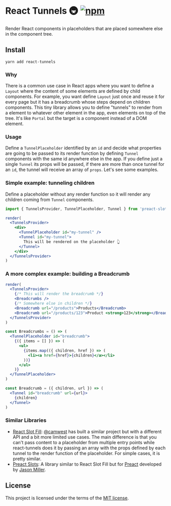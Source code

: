 # React Tunnels 🚇 [![npm](https://img.shields.io/npm/v/react-tunnels.svg?style=flat)](https://www.npmjs.org/package/react-tunnels)

Render React components in placeholders that are placed somewhere else in the component tree.

## Install

```
yarn add react-tunnels
```

### Why

There is a common use case in React apps where you want to define a `Layout` where the content of some elements are defined by child components. For example, you want define `Layout` just once and reuse it for every page but it has a breadcrumb whose steps depend on children components. This tiny library allows you to define "tunnels" to render from a element to whatever other element in the app, even elements on top of the tree. It's like `Portal` but the target is a component instead of a DOM element.

### Usage

Define a `TunnelPlaceholder` identified by an `id` and decide what properties are going to be passed to its render function by defining `Tunnel` components with the same id anywhere else in the app. If you define just a single `Tunnel` its props will be passed, if there are more than once tunnel for an `id`, the tunnel will receive an array of `props`. Let's see some examples.

### Simple example: tunneling children

Define a placeholder without any render function so it will render any children coming from `Tunnel` components.

```jsx
import { TunnelsProvider, TunnelPlaceholder, Tunnel } from 'preact-slots'

render(
  <TunnelsProvider>
    <div>
      <TunnelPlaceholder id="my-tunnel" />
      <Tunnel id="my-tunnel">
        This will be rendered on the placeholder 👆
      </Tunnel>
    </div>
  </TunnelsProvider>
)
```

### A more complex example: building a Breadcrumb

```jsx
render(
  <TunnelsProvider>
    {/* This will render the breadcrumb */}
    <Breadcrumbs />
    {/* Somewhere else in children */}
    <Breadcrumb url="/products">Products</Breadcrumb>
    <Breadcrumb url="/products/123">Product <strong>123</strong></Breadcrumb>
  </TunnelsProvider>
)

const Breadcrumbs = () => (
  <TunnelPlaceholder id="breadcrumb">
    {({ items = [] }) => (
      <ul>
        {items.map(({ children, href }) => (
          <li><a href={href}>{children}</a></li>
        ))}
      </ul>
    )}
  </TunnelPlaceholder>
)

const Breadcrumb = ({ children, url }) => (
  <Tunnel id="breadcrumb" url={url}>
    {children}
  </Tunnel>
)
```

### Similar Libraries

- [React Slot Fill](https://github.com/camwest/react-slot-fill): [@camwest](https://github.com/camwest) has built a similar project but with a different API and a bit more limited use cases. The main difference is that you can't pass content to a placeholder from multiple entry points while react-tunnels does it by passing an array with the props defined by each tunnel to the render function of the placeholder. For simple cases, it is pretty similar.
- [Preact Slots](https://github.com/developit/preact-slots): A library similar to React Slot Fill but for [Preact](https://github.com/developit/preact) developed by [Jason Miller](https://twitter.com/_developit).

## License

This project is licensed under the terms of the [MIT license](https://github.com/javivelasco/react-tunnels/blob/master/LICENSE).
